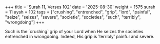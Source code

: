 +++
title = 'Surah 11, Verses 102'
date = '2025-08-30'
weight = 1575
surah = 11
ayah = 102
tags = ["crushing", "entrenched", "grip", "lord", "painful", "seize", "seizes", "severe", "societie", "societies", "such", "terribly", "wrongdoing"]
+++

Such is the ˹crushing˺ grip of your Lord when He seizes the societies entrenched in wrongdoing. Indeed, His grip is ˹terribly˺ painful and severe.